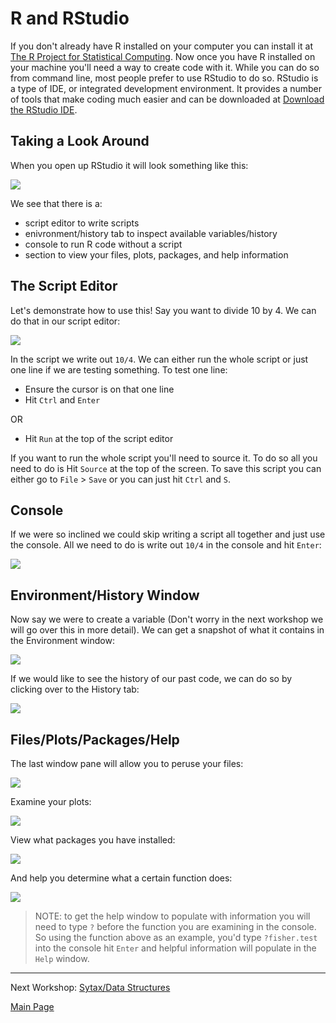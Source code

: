 # R and RStudio

If you don't already have R installed on your computer you can install it at [The R Project for Statistical Computing](https://www.r-project.org/). Now once you have R installed on your machine you'll need a way to create code with it. While you can do so from command line, most people prefer to use RStudio to do so. RStudio is a type of IDE, or integrated development environment. It provides a number of tools that make coding much easier and can be downloaded at [Download the RStudio IDE](https://www.rstudio.com/products/rstudio/download/).

## Taking a Look Around

When you open up RStudio it will look something like this:

![](images/rstudio.PNG)

We see that there is a:

* script editor to write scripts
* enivronment/history tab to inspect available variables/history
* console to run R code without a script
* section to view your files, plots, packages, and help information

## The Script Editor

Let's demonstrate how to use this! Say you want to divide 10 by 4. We can do that in our script editor:

![](images/scripteditor.PNG)

In the script we write out ```10/4```. We can either run the whole script or just one line if we are testing something. To test one line:

* Ensure the cursor is on that one line
* Hit ```Ctrl``` and ```Enter``` 

OR

* Hit ```Run``` at the top of the script editor

If you want to run the whole script you'll need to source it. To do so all you need to do is Hit ```Source``` at the top of the screen. To save this script you can either go to ```File``` > ```Save``` or you can just hit ```Ctrl``` and ```S```.

## Console

If we were so inclined we could skip writing a script all together and just use the console. All we need to do is write out ```10/4``` in the console and hit ```Enter```:

![](images/console.PNG)

## Environment/History Window

Now say we were to create a variable (Don't worry in the next workshop we will go over this in more detail). We can get a snapshot of what it contains in the Environment window:

![](images/environment.PNG)

If we would like to see the history of our past code, we can do so by clicking over to the History tab:

![](images/history.PNG)

## Files/Plots/Packages/Help

The last window pane will allow you to peruse your files:

![](images/files.PNG)

Examine your plots:

![](images/plots.PNG)

View what packages you have installed:

![](images/packages.PNG)

And help you determine what a certain function does:

![](images/help.PNG)

> NOTE: to get the help window to populate with information you will need to type ```?``` before the function you are examining in the console. So using the function above as an example, you'd type ```?fisher.test``` into the console hit ```Enter``` and helpful information will populate in the ```Help``` window.

_________________________________________________________________________________________________________________________________________________________________________________

Next Workshop: [Sytax/Data Structures](../Syntax_DataStructures/Syntax_DataStructures.md)

[Main Page](../IntroToR.md)

